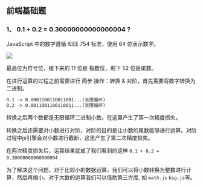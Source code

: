 ## 前端基础题


### 1、 0.1 + 0.2 = 0.30000000000000004 ?

JavaScript 中的数字遵循 IEEE 754 标准，使用 64 位表示数字。

![](https://lantiany-1254329693.cos.ap-chongqing.myqcloud.com/blog/20220531103325.png)

最高位为符号位，接下来的 11 位是 指数位，剩下 52 位是尾数。

在进行运算的过程之前需要进行 两步 操作：转换 & 对阶，首先需要将数字转换为二进制。

```html
0.1 -> 0.0001100110011001...(无限循环)
0.2 -> 0.0011001100110011...(无限循环)
```

转换之后两个数都是无限循环二进制小数。在这里产生了第一次精度损失。

转换之后还需要对小数进行对阶，对阶的目的是让小数的尾数能够进行运算。对阶过程中js引擎会对小数进行截断，这里产生了第二次精度损失。

在两次精度损失后，运算结果就成了我们看到的这样 `0.1 + 0.2 = 0.30000000000000004` .

为了解决这个问题，对于比较小的数据运算，我们可以将小数转换为整数进行计算，然后再缩小。对于大数的运算我们可以借助第三方库, 如 `math.js` `big.js`等。
